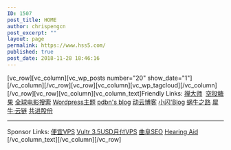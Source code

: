 ```yaml
---
ID: 1507
post_title: HOME
author: chrispengcn
post_excerpt: ""
layout: page
permalink: https://www.hss5.com/
published: true
post_date: 2018-11-28 18:46:16
---
```

[vc_row][vc_column][vc_wp_posts number="20" show_date="1"][/vc_column][/vc_row][vc_row][vc_column][vc_wp_tagcloud][/vc_column][/vc_row][vc_row][vc_column][vc_column_text]Friendly Links:
<a href="https://www.zendashi.com">禅大师</a>  <a href="http://www.ltk100.com/">空投糖果</a> <a href="http://ssx8.com/">全球电影搜索</a> <a href="https://wpmore.cn/">Wordpress主题</a> <a href="https://pdbn.top/">pdbn's blog</a> <a href="http://www.7itc.cn/">动云博客</a> <a href="https://www.coodd.cn" target="_blank" rel="noopener 一个简简单单的博客，平时记录下自己所看到的，所想到的，所喜欢的,仅此而已 noreferrer">小闪'Blog</a> <a href="http://www.snailtoday.com">蜗牛之路</a> <a href="http://lian.xiniu.com" target="_blank" rel="noopener noreferrer">犀牛·云链</a> <a href="http://www.twsz.org">共进股份</a>

<hr />

Sponsor Links:
<a href="https://m.do.co/c/3b013a1ebf2a">便宜VPS</a> <a href="https://www.vultr.com/?ref=7421277">Vultr 3.5USD月付VPS</a> <a href="https://www.seomy.org" target="_blank" rel="noopener noreferrer">曲阜SEO</a> <a href="http://www.hearingaid.cc" target="_blank" rel="noopener noreferrer">Hearing Aid</a> [/vc_column_text][/vc_column][/vc_row]